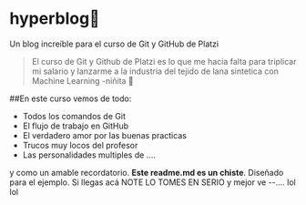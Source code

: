 # hyperblog🥳
Un blog increíble para el curso de Git y GitHub de Platzi
> El curso de Git y Github de Platzi es lo que me hacia falta para triplicar mi salario y lanzarme a la industria del tejido de lana sintetica con Machine Learning
> -niñita 🧚

##En este curso vemos de todo:
* Todos los comandos de Git
* El flujo de trabajo en GitHub
* El verdadero amor por las buenas practicas
* Trucos muy locos del profesor
* Las personalidades multiples de ....

y como un amable recordatorio. **Este readme.md es un chiste**. Diseñado para el ejemplo. Si llegas acá NOTE LO TOMES EN SERIO y mejor ve --....
lol lol